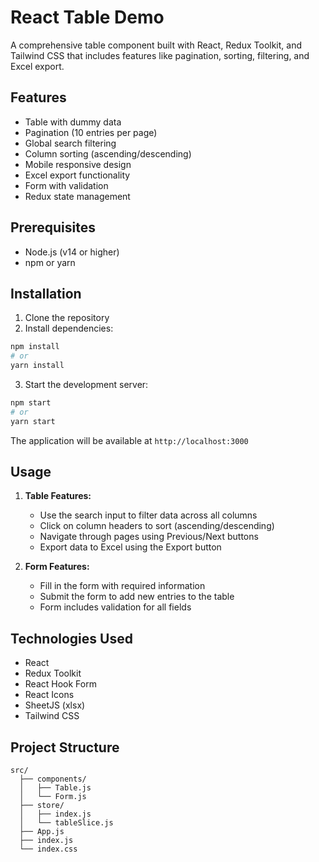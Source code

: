 # React Table Demo

A comprehensive table component built with React, Redux Toolkit, and Tailwind CSS that includes features like pagination, sorting, filtering, and Excel export.

## Features

- Table with dummy data
- Pagination (10 entries per page)
- Global search filtering
- Column sorting (ascending/descending)
- Mobile responsive design
- Excel export functionality
- Form with validation
- Redux state management

## Prerequisites

- Node.js (v14 or higher)
- npm or yarn

## Installation

1. Clone the repository
2. Install dependencies:
```bash
npm install
# or
yarn install
```

3. Start the development server:
```bash
npm start
# or
yarn start
```

The application will be available at `http://localhost:3000`

## Usage

1. **Table Features:**
   - Use the search input to filter data across all columns
   - Click on column headers to sort (ascending/descending)
   - Navigate through pages using Previous/Next buttons
   - Export data to Excel using the Export button

2. **Form Features:**
   - Fill in the form with required information
   - Submit the form to add new entries to the table
   - Form includes validation for all fields

## Technologies Used

- React
- Redux Toolkit
- React Hook Form
- React Icons
- SheetJS (xlsx)
- Tailwind CSS

## Project Structure

```
src/
  ├── components/
  │   ├── Table.js
  │   └── Form.js
  ├── store/
  │   ├── index.js
  │   └── tableSlice.js
  ├── App.js
  ├── index.js
  └── index.css
``` 